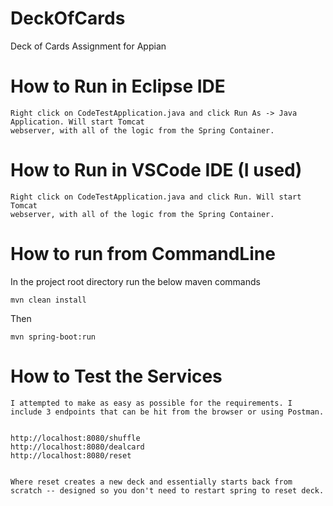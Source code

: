# DeckOfCards
Deck of Cards Assignment for Appian 


# How to Run in Eclipse IDE 

	Right click on CodeTestApplication.java and click Run As -> Java Application. Will start Tomcat 
	webserver, with all of the logic from the Spring Container. 

# How to Run in VSCode IDE (I used)

    Right click on CodeTestApplication.java and click Run. Will start Tomcat 
	webserver, with all of the logic from the Spring Container. 

# How to run from CommandLine

In the project root directory run the below maven commands

`mvn clean install`

Then

`mvn spring-boot:run`


# How to Test the Services

    I attempted to make as easy as possible for the requirements. I include 3 endpoints that can be hit from the browser or using Postman.


    http://localhost:8080/shuffle
    http://localhost:8080/dealcard
    http://localhost:8080/reset


    Where reset creates a new deck and essentially starts back from scratch -- designed so you don't need to restart spring to reset deck.
